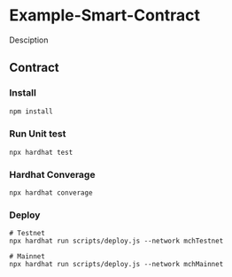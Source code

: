 # Example-Smart-Contract

Desciption

## Contract

### Install
```bash
npm install
```

### Run Unit test
```base
npx hardhat test
```

### Hardhat Converage
```base
npx hardhat converage
```

### Deploy
```base
# Testnet
npx hardhat run scripts/deploy.js --network mchTestnet

# Mainnet
npx hardhat run scripts/deploy.js --network mchMainnet
```